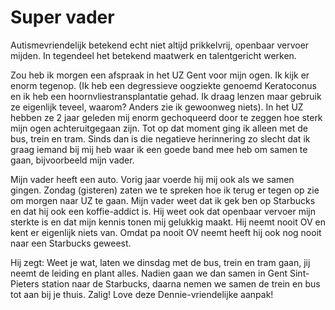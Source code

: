 # Super vader
Autismevriendelijk betekend echt niet altijd prikkelvrij, openbaar vervoer mijden. In tegendeel het betekend maatwerk en talentgericht werken.

Zou heb ik morgen een afspraak in het UZ Gent voor mijn ogen. Ik kijk er enorm tegenop. (Ik heb een degressieve oogziekte genoemd Keratoconus en ik heb een hoornvliestransplantatie gehad. Ik draag lenzen maar gebruik ze eigenlijk teveel, waarom? Anders zie ik gewoonweg niets). In het UZ hebben ze 2 jaar geleden mij enorm gechoqueerd door te zeggen hoe sterk mijn ogen achteruitgegaan zijn. Tot op dat moment ging ik alleen met de bus, trein en tram. Sinds dan is die negatieve herinnering zo slecht dat ik graag iemand bij mij heb waar ik een goede band mee heb om samen te gaan, bijvoorbeeld mijn vader.

Mijn vader heeft een auto. Vorig jaar voerde hij mij ook als we samen gingen. Zondag (gisteren) zaten we te spreken hoe ik terug er tegen op zie om morgen naar UZ te gaan. Mijn vader weet dat ik gek ben op Starbucks en dat hij ook een koffie-addict is. Hij weet ook dat openbaar vervoer mijn sterkte is en dat mijn kennis tonen mij gelukkig maakt. Hij neemt nooit OV en kent er eigenlijk niets van. Omdat pa nooit OV neemt heeft hij ook nog nooit naar een Starbucks geweest.

Hij zegt: Weet je wat, laten we dinsdag met de bus, trein en tram gaan, jij neemt de leiding en plant alles. Nadien gaan we dan samen in Gent Sint-Pieters station naar de Starbucks, daarna nemen we samen de trein en bus tot aan bij je thuis. Zalig! Love deze Dennie-vriendelijke aanpak!

